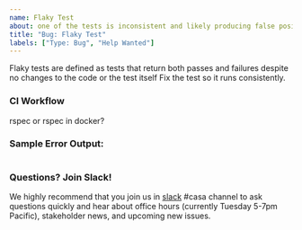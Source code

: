 ```yaml
---
name: Flaky Test
about: one of the tests is inconsistent and likely producing false positives
title: "Bug: Flaky Test"
labels: ["Type: Bug", "Help Wanted"]
---
```

Flaky tests are defined as tests that return both passes and failures despite no changes to the code or the test itself
Fix the test so it runs consistently.

### CI Workflow
rspec or rspec in docker?

### Sample Error Output:
```
```

### Questions? Join Slack!

We highly recommend that you join us in [slack](http://bit.ly/3Quxc1Q) #casa channel to ask questions quickly and hear about office hours (currently Tuesday 5-7pm Pacific), stakeholder news, and upcoming new issues.
